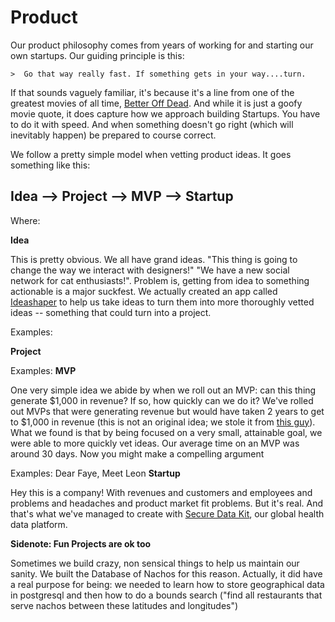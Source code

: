 # Product

Our product philosophy comes from years of working for and starting our own startups. Our guiding principle is this:

    >  Go that way really fast. If something gets in your way....turn.

If that sounds vaguely familiar, it's because it's a line from one of the greatest movies of all time, [Better Off Dead](https://www.youtube.com/watch?v=lEHZJNQ5Y4A). And while it is just a goofy movie quote, it does capture how we approach building Startups. You have to do it with speed. And when something doesn't go right (which will inevitably happen) be prepared to course correct.

We follow a pretty simple model when vetting product ideas. It goes something like this:

## Idea --> Project --> MVP --> Startup

Where:

**Idea**

This is pretty obvious. We all have grand ideas. "This thing is going to change the way we interact with designers!" "We have a new social network for cat enthusiasts!". Problem is, getting from idea to something actionable is a major suckfest. We actually created an app called [Ideashaper](https://www.standardco.de/ideashaper-get-your-ideas-in-front-of-your-team) to help us take ideas to turn them into more thoroughly vetted ideas -- something that could turn into a project.

Examples:

**Project**

Examples:
**MVP**

One very simple idea we abide by when we roll out an MVP: can this thing generate $1,000 in revenue? If so, how quickly can we do it? We've rolled out MVPs that were generating revenue but would have taken 2 years to get to $1,000 in revenue (this is not an original idea; we stole it from [this guy](http://tinyletter.com/orbital/letters/our-next-program-the-orbital-1k)). What we found is that by being focused on a very small, attainable goal, we were able to more quickly vet ideas. Our average time on an MVP was around 30 days. Now you might make a compelling argument

Examples: Dear Faye, Meet Leon
**Startup**

Hey this is a company! With revenues and customers and employees and problems and headaches and product market fit problems. But it's real. And that's what we've managed to create with [Secure Data Kit](http://www.securedatakit.com), our global health data platform.

**Sidenote: Fun Projects are ok too**

Sometimes we build crazy, non sensical things to help us maintain our sanity. We built the Database of Nachos for this reason. Actually, it did have a real purpose for being: we needed to learn how to store geographical data in postgresql and then how to do a bounds search ("find all restaurants that serve nachos between these latitudes and longitudes")

